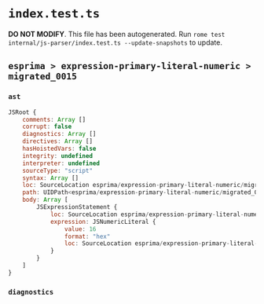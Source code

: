 # `index.test.ts`

**DO NOT MODIFY**. This file has been autogenerated. Run `rome test internal/js-parser/index.test.ts --update-snapshots` to update.

## `esprima > expression-primary-literal-numeric > migrated_0015`

### `ast`

```javascript
JSRoot {
	comments: Array []
	corrupt: false
	diagnostics: Array []
	directives: Array []
	hasHoistedVars: false
	integrity: undefined
	interpreter: undefined
	sourceType: "script"
	syntax: Array []
	loc: SourceLocation esprima/expression-primary-literal-numeric/migrated_0015/input.js 1:0-1:4
	path: UIDPath<esprima/expression-primary-literal-numeric/migrated_0015/input.js>
	body: Array [
		JSExpressionStatement {
			loc: SourceLocation esprima/expression-primary-literal-numeric/migrated_0015/input.js 1:0-1:4
			expression: JSNumericLiteral {
				value: 16
				format: "hex"
				loc: SourceLocation esprima/expression-primary-literal-numeric/migrated_0015/input.js 1:0-1:4
			}
		}
	]
}
```

### `diagnostics`

```

```
